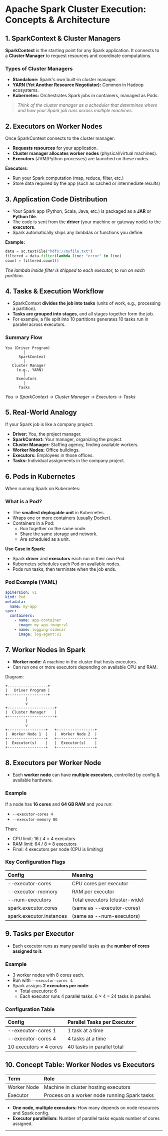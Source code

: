 # Apache Spark Cluster Execution: Concepts \& Architecture

## 1. SparkContext \& Cluster Managers

**SparkContext** is the starting point for any Spark application. It connects to a **Cluster Manager** to request resources and coordinate computations.

### Types of Cluster Managers

- **Standalone:** Spark's own built-in cluster manager.
- **YARN (Yet Another Resource Negotiator):** Common in Hadoop ecosystems.
- **Kubernetes:** Orchestrates Spark jobs in containers, managed as Pods.

> *Think of the cluster manager as a scheduler that determines where and how your Spark job runs across multiple machines.*

## 2. Executors on Worker Nodes

Once SparkContext connects to the cluster manager:

- **Requests resources** for your application.
- **Cluster manager allocates worker nodes** (physical/virtual machines).
- **Executors** (JVM/Python processes) are launched on these nodes.

**Executors**:

- Run your Spark computation (map, reduce, filter, etc.)
- Store data required by the app (such as cached or intermediate results)


## 3. Application Code Distribution

- Your Spark app (Python, Scala, Java, etc.) is packaged as a **JAR** or **Python file**.
- The code is sent from the **driver** (your machine or gateway node) to the **executors**.
- Spark automatically ships any lambdas or functions you define.

**Example:**

```python
data = sc.textFile("hdfs://myfile.txt")
filtered = data.filter(lambda line: "error" in line)
count = filtered.count()
```

*The lambda inside filter is shipped to each executor, to run on each partition.*

## 4. Tasks \& Execution Workflow

- SparkContext **divides the job into tasks** (units of work, e.g., processing a partition).
- **Tasks are grouped into stages**, and all stages together form the job.
- For example, a file split into 10 partitions generates 10 tasks run in parallel across executors.


### Summary Flow

```
You (Driver Program)
        │
      SparkContext
        │
   Cluster Manager
     (e.g., YARN)
        │
     Executors
        │
      Tasks
```

*You → SparkContext → Cluster Manager → Executors → Tasks*

## 5. Real-World Analogy

If your Spark job is like a company project:

- **Driver:** You, the project manager.
- **SparkContext:** Your manager, organizing the project.
- **Cluster Manager:** Staffing agency, finding available workers.
- **Worker Nodes:** Office buildings.
- **Executors:** Employees in those offices.
- **Tasks:** Individual assignments in the company project.


## 6. Pods in Kubernetes

When running Spark on Kubernetes:

### What is a Pod?

- The **smallest deployable unit** in Kubernetes.
- Wraps one or more containers (usually Docker).
- Containers in a Pod:
    - Run together on the same node.
    - Share the same storage and network.
    - Are scheduled as a unit.

**Use Case in Spark:**

- Spark **driver** and **executors** each run in their own Pod.
- Kubernetes schedules each Pod on available nodes.
- Pods run tasks, then terminate when the job ends.


### Pod Example (YAML)

```yaml
apiVersion: v1
kind: Pod
metadata:
  name: my-app
spec:
  containers:
    - name: app-container
      image: my-app-image:v1
    - name: logging-sidecar
      image: log-agent:v1
```


## 7. Worker Nodes in Spark

- **Worker node:** A machine in the cluster that hosts executors.
- Can run one or more executors depending on available CPU and RAM.

Diagram:

```
+------------------+
|   Driver Program |
+------------------+
         |
         v
+---------------------+
|  Cluster Manager    |
+---------------------+
         |
         v
+-----------------+   +-----------------+
|  Worker Node 1  |   |  Worker Node 2  |
+-----------------+   +-----------------+
|  Executor(s)    |   |  Executor(s)    |
+-----------------+   +-----------------+
```


## 8. Executors per Worker Node

- Each **worker node** can have **multiple executors**, controlled by config \& available hardware.


### Example

If a node has **16 cores** and **64 GB RAM** and you run:

- `--executor-cores 4`
- `--executor-memory 8G`

Then:

- CPU limit: 16 / 4 = 4 executors
- RAM limit: 64 / 8 = 8 executors
- Final: 4 executors per node (CPU is limiting)


### Key Configuration Flags

| Config | Meaning |
| :-- | :-- |
| --executor-cores | CPU cores per executor |
| --executor-memory | RAM per executor |
| --num-executors | Total executors (cluster-wide) |
| spark.executor.cores | (same as --executor-cores) |
| spark.executor.instances | (same as --num-executors) |

## 9. Tasks per Executor

- Each executor runs as many parallel tasks as the **number of cores assigned to it**.


### Example

- 3 worker nodes with 8 cores each.
- Run with `--executor-cores 4`.
- Spark assigns **2 executors per node**:
    - Total executors: 6
    - Each executor runs 4 parallel tasks: 6 × 4 = 24 tasks in parallel.


### Configuration Table

| Config | Parallel Tasks per Executor |
| :-- | :-- |
| --executor-cores 1 | 1 task at a time |
| --executor-cores 4 | 4 tasks at a time |
| 10 executors × 4 cores | 40 tasks in parallel total |

## 10. Concept Table: Worker Nodes vs Executors

| Term | Role |
| :-- | :-- |
| Worker Node | Machine in cluster hosting executors |
| Executor | Process on a worker node running Spark tasks |

- **One node, multiple executors:** How many depends on node resources and Spark config.
- **Executor parallelism:** Number of parallel tasks equals number of cores assigned.

---
